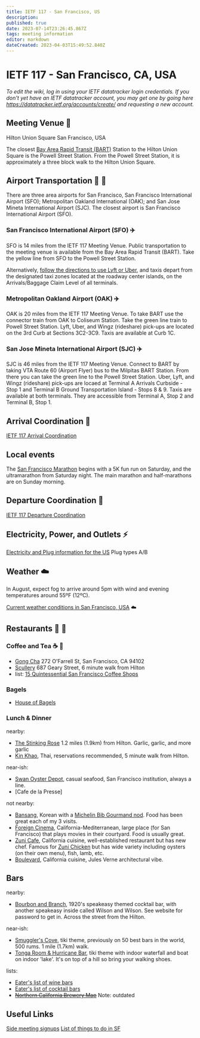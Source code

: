 ```yaml
---
title: IETF 117 - San Francisco, US
description: 
published: true
date: 2023-07-14T23:26:45.867Z
tags: meeting information
editor: markdown
dateCreated: 2023-04-03T15:49:52.840Z
---
```


# IETF 117 - San Francisco, CA, USA

*To edit the wiki, log in using your IETF datatracker login credentials. If you don't yet have an IETF datatracker account, you may get one by going here https://datatracker.ietf.org/accounts/create/ and requesting a new account.*

## Meeting Venue :hotel:

Hilton Union Square
San Francisco, USA

The closest [Bay Area Rapid Transit (BART)](https://www.bart.gov/planner) Station to the Hilton Union Square is the Powell Street Station. From the Powell Street Station, it is approximately a three block walk to the Hilton Union Square.

## Airport Transportation :taxi: :train:

There are three area airports for San Francisco, San Francisco International Airport (SFO); Metropolitan Oakland International (OAK); and San Jose Mineta International Airport (SJC). The closest airport is San Francisco International Airport (SFO).  

### San Francisco International Airport (SFO) :airplane: 

SFO is 14 miles from the IETF 117 Meeting Venue. Public transportation to the meeting venue is available from the Bay Area Rapid Transit (BART). Take the yellow line from SFO to the Powell Street Station.

Alternatively, [follow the directions to use Lyft or Uber](https://www.flysfo.com/passengers/ground-transportation/lyft-uber-rides), and taxis depart from the designated taxi zones located at the roadway center islands, on the Arrivals/Baggage Claim Level of all terminals. 

### Metropolitan Oakland Airport (OAK) :airplane: 

OAK is 20 miles from the IETF 117 Meeting Venue. To take BART use the connector train from OAK to Coliseum Station. Take the green line train to Powell Street Station. Lyft, Uber, and Wingz (rideshare) pick-ups are located on the 3rd Curb at Sections 3C2-3C9. Taxis are available at Curb 1C.

### San Jose Mineta International Airport (SJC) :airplane: 

SJC is 46 miles from the IETF 117 Meeting Venue. Connect to BART by taking VTA Route 60 (Airport Flyer) bus to the Milpitas BART Station. From there you can take the green line to the Powell Street Station. Uber, Lyft, and Wingz (rideshare) pick-ups are locaed at Terminal A Arrivals Curbside - Stop 1 and Terminal B Ground Transportation Island - Stops 8 & 9. Taxis are available at both terminals. They are accessible from Terminal A, Stop 2 and Terminal B, Stop 1.

## Arrival Coordination :flight_arrival:

[IETF 117 Arrival Coordination](/meeting/117/arrivals)

## Local events

The [San Francisco Marathon](https://www.thesfmarathon.com/) begins with a 5K fun run on Saturday, and the ultramarathon from Saturday night. The main marathon and half-marathons are on Sunday morning.

## Departure Coordination :flight_departure:

[IETF 117 Departure Coordination](/meeting/117/departures)

## Electricity, Power, and Outlets :zap:

[Electricity and Plug information for the US](https://www.worldstandards.eu/electricity/plugs-and-sockets/ab/) Plug types A/B


## Weather :cloud:

In August, expect fog to arrive around 5pm with wind and evening temperatures around 55ºF (12ºC).

[Current weather conditions in San Francisco, USA](https://www.accuweather.com/en/us/san-francisco/94103/weather-forecast/347629) :cloud:

## Restaurants :stew: :green_salad:
### Coffee and Tea :coffee: :tea: 

* [Gong Cha](https://gong-cha-usa.com/) 272 O'Farrell St, San Francisco, CA 94102
* [Scullery](https://www.scullerysf.com) 687 Geary Street, 6 minute walk from Hilton
* list: [15 Quintessential San Francisco Coffee Shops](https://sf.eater.com/maps/best-coffee-shops-san-francisco)

### Bagels
* [House of Bagels](https://houseofbagels.com)

### Lunch & Dinner

nearby:
* [The Stinking Rose](https://thestinkingrose.com/) 1.2 miles (1.9km) from Hilton. Garlic, garlic, and more garlic
* [Kin Khao](https://www.kinkhao.com), Thai, reservations recommended, 5 minute walk from Hilton.

near-ish:
* [Swan Oyster Depot](https://www.yelp.com/biz/swan-oyster-depot-san-francisco), casual seafood, San Francisco institution, always a line.
* [Cafe de la Presse]

not nearby:
* [Bansang](https://bansangsf.com), Korean with a [Michelin Bib Gourmand nod](https://guide.michelin.com/us/en/california/san-francisco/restaurant/bansang). Food has been great each of my 3 visits.
* [Foreign Cinema](http://foreigncinema.com), California-Mediterranean, large place (for San Francisco) that plays movies in their courtyard. Food is usually great.
* [Zuni Cafe](http://zunicafe.com), California cuisine, well-established restaurant but has new chef.  Famous for [Zuni Chicken](https://www.foodandwine.com/recipes/roast-chicken-bread-salad) but has wide variety including oysters (on their own menu), fish, lamb, etc.
* [Boulevard](https://www.boulevardrestaurant.com), California cuisine, Jules Verne architectural vibe.

## Bars
nearby:
* [Bourbon and Branch](https://www.bourbonandbranch.com), 1920's speakeasy themed cocktail bar, with another speakeasy inside called Wilson and Wilson. See website for password to get in. Across the street from the Hilton.

near-ish:
* [Smuggler's Cove](https://www.smugglerscovesf.com), tiki theme, previously on 50 best bars in the world, 500 rums.  1 mile (1.7km) walk.
* [Tonga Room & Hurricane Bar](https://www.fairmont-san-francisco.com/dine/tonga-room-hurricane-bar/), tiki theme with indoor waterfall and boat on indoor 'lake'.  It's on top of a hill so bring your walking shoes.

lists:
* [Eater's list of wine bars](https://sf.eater.com/maps/best-wine-bars-san-francisco)
* [Eater's list of cocktail bars](https://sf.eater.com/maps/best-cocktail-bars-san-francisco)
* [~~Northern California Brewery Map~~](https://projects.sfchronicle.com/guides/brewery-map/) Note: outdated

## Useful Links
[Side meeting signups](/meeting/117/sidemeetings)
[List of things to do in SF](/meeting/117/list-of-things-to-do-in-SF)